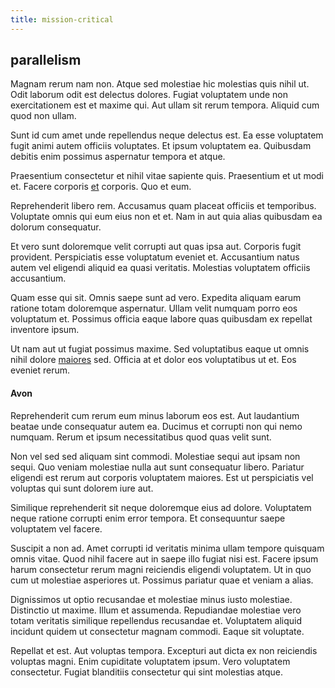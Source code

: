 ```yaml
---
title: mission-critical
---
```


## parallelism

Magnam rerum nam non. Atque sed molestiae hic molestias quis nihil ut. Odit laborum odit est delectus dolores. Fugiat voluptatem unde non exercitationem est et maxime qui. Aut ullam sit rerum tempora. Aliquid cum quod non ullam.

Sunt id cum amet unde repellendus neque delectus est. Ea esse voluptatem fugit animi autem officiis voluptates. Et ipsum voluptatem ea. Quibusdam debitis enim possimus aspernatur tempora et atque.

Praesentium consectetur et nihil vitae sapiente quis. Praesentium et ut modi et. Facere corporis [et](/earum/practical_metal_soap_invoice.md) corporis. Quo et eum.

Reprehenderit libero rem. Accusamus quam placeat officiis et temporibus. Voluptate omnis qui eum eius non et et. Nam in aut quia alias quibusdam ea dolorum consequatur.

Et vero sunt doloremque velit corrupti aut quas ipsa aut. Corporis fugit provident. Perspiciatis esse voluptatum eveniet et. Accusantium natus autem vel eligendi aliquid ea quasi veritatis. Molestias voluptatem officiis accusantium.

Quam esse qui sit. Omnis saepe sunt ad vero. Expedita aliquam earum ratione totam doloremque aspernatur. Ullam velit numquam porro eos voluptatum et. Possimus officia eaque labore quas quibusdam ex repellat inventore ipsum.

Ut nam aut ut fugiat possimus maxime. Sed voluptatibus eaque ut omnis nihil dolore [maiores](/eos/est/ut/versatile_sports.md) sed. Officia at et dolor eos voluptatibus ut et. Eos eveniet rerum.

#### Avon

Reprehenderit cum rerum eum minus laborum eos est. Aut laudantium beatae unde consequatur autem ea. Ducimus et corrupti non qui nemo numquam. Rerum et ipsum necessitatibus quod quas velit sunt.

Non vel sed sed aliquam sint commodi. Molestiae sequi aut ipsam non sequi. Quo veniam molestiae nulla aut sunt consequatur libero. Pariatur eligendi est rerum aut corporis voluptatem maiores. Est ut perspiciatis vel voluptas qui sunt dolorem iure aut.

Similique reprehenderit sit neque doloremque eius ad dolore. Voluptatem neque ratione corrupti enim error tempora. Et consequuntur saepe voluptatem vel facere.

Suscipit a non ad. Amet corrupti id veritatis minima ullam tempore quisquam omnis vitae. Quod nihil facere aut in saepe illo fugiat nisi est. Facere ipsum harum consectetur rerum magni reiciendis eligendi voluptatem. Ut in quo cum ut molestiae asperiores ut. Possimus pariatur quae et veniam a alias.

Dignissimos ut optio recusandae et molestiae minus iusto molestiae. Distinctio ut maxime. Illum et assumenda. Repudiandae molestiae vero totam veritatis similique repellendus recusandae et. Voluptatem aliquid incidunt quidem ut consectetur magnam commodi. Eaque sit voluptate.

Repellat et est. Aut voluptas tempora. Excepturi aut dicta ex non reiciendis voluptas magni. Enim cupiditate voluptatem ipsum. Vero voluptatem consectetur. Fugiat blanditiis consectetur qui sint molestias atque.
